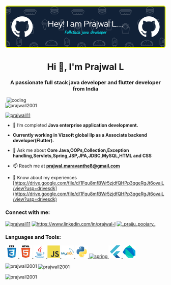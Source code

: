 ![Header](banner_git.png)
<h1 align="center">Hi 👋, I'm Prajwal L</h1>
<h3 align="center">A passionate full stack java developer and flutter developer from India</h3>
<img align="right" alt="coding" width="500" src="https://engineering.giphy.com/wp-content/uploads/2017/06/api.gif">
<p align="left"> <img src="https://komarev.com/ghpvc/?username=prajwall2001&label=Profile%20views&color=0e75b6&style=flat" alt="prajwall2001" /> </p>

<p align="left"> <a href="https://twitter.com/prajwall11" target="blank"><img src="https://img.shields.io/twitter/follow/prajwall11?logo=twitter&style=for-the-badge" alt="prajwall11" /></a> </p>

- 🌱 I’m completed **Java enterprise application development.**
- **Currently working in Vizsoft global llp as a Associate backend developer(Flutter).**

- 💬 Ask me about **Core Java,OOPs,Collection,Exception handling,Servlets,Spring,JSP,JPA,JDBC,MySQL,HTML and CSS**

- 📫 Reach me at **prajwal.maravanthe8@gmail.com** 

- 📄 Know about my experiences [https://drive.google.com/file/d/1Fqu8mfBWr5zjdfQHPp3qgeRgJt6ovaiL/view?usp=drivesdk](https://drive.google.com/file/d/1Fqu8mfBWr5zjdfQHPp3qgeRgJt6ovaiL/view?usp=drivesdk)

<h3 align="left">Connect with me:</h3>
<p align="left">
<a href="https://twitter.com/prajwall11" target="blank"><img align="center" src="https://raw.githubusercontent.com/rahuldkjain/github-profile-readme-generator/master/src/images/icons/Social/twitter.svg" alt="prajwall11" height="30" width="40" /></a>
<a href="https://linkedin.com/in/https://www.linkedin.com/in/prajwal-l" target="blank"><img align="center" src="https://raw.githubusercontent.com/rahuldkjain/github-profile-readme-generator/master/src/images/icons/Social/linked-in-alt.svg" alt="https://www.linkedin.com/in/prajwal-l" height="30" width="40" /></a>
<a href="https://instagram.com/_prajju_poojary_" target="blank"><img align="center" src="https://raw.githubusercontent.com/rahuldkjain/github-profile-readme-generator/master/src/images/icons/Social/instagram.svg" alt="_prajju_poojary_" height="30" width="40" /></a>
</p>

<h3 align="left">Languages and Tools:</h3>
<p align="left"> <a href="https://www.w3schools.com/css/" target="_blank" rel="noreferrer"> <img src="https://raw.githubusercontent.com/devicons/devicon/master/icons/css3/css3-original-wordmark.svg" alt="css3" width="40" height="40"/> </a> <a href="https://www.w3.org/html/" target="_blank" rel="noreferrer"> <img src="https://raw.githubusercontent.com/devicons/devicon/master/icons/html5/html5-original-wordmark.svg" alt="html5" width="40" height="40"/> </a> <a href="https://www.java.com" target="_blank" rel="noreferrer"> <img src="https://raw.githubusercontent.com/devicons/devicon/master/icons/java/java-original.svg" alt="java" width="40" height="40"/> </a> <a href="https://developer.mozilla.org/en-US/docs/Web/JavaScript" target="_blank" rel="noreferrer"> <img src="https://raw.githubusercontent.com/devicons/devicon/master/icons/javascript/javascript-original.svg" alt="javascript" width="40" height="40"/> </a> <a href="https://www.mysql.com/" target="_blank" rel="noreferrer"> <img src="https://raw.githubusercontent.com/devicons/devicon/master/icons/mysql/mysql-original-wordmark.svg" alt="mysql" width="40" height="40"/> </a> <a href="https://www.python.org" target="_blank" rel="noreferrer"> <img src="https://raw.githubusercontent.com/devicons/devicon/master/icons/python/python-original.svg" alt="python" width="40" height="40"/> </a> <a href="https://spring.io/" target="_blank" rel="noreferrer"> <img src="https://www.vectorlogo.zone/logos/springio/springio-icon.svg" alt="spring" width="40" height="40"/> </a> <a href="https://flutter.dev/" target="_blank" rel="noreferrer"> <img src="https://raw.githubusercontent.com/devicons/devicon/master/icons/flutter/flutter-original.svg" alt="flutter" width="40" height="40"/> </a> 
<a href="https://dart.dev/" target="_blank" rel="noreferrer"> <img src="https://raw.githubusercontent.com/devicons/devicon/master/icons/dart/dart-original.svg" alt="dart" width="40" height="40"/> </a>
</p>

<p><img align="left" src="https://github-readme-stats.vercel.app/api/top-langs?username=prajwall2001&show_icons=true&locale=en&layout=compact" alt="prajwall2001" /></p>

<p>&nbsp;<img align="center" src="https://github-readme-stats.vercel.app/api?username=prajwall2001&show_icons=true&locale=en" alt="prajwall2001" /></p>

<p><img align="center" src="https://github-readme-streak-stats.herokuapp.com/?user=prajwall2001&" alt="prajwall2001" /></p>











